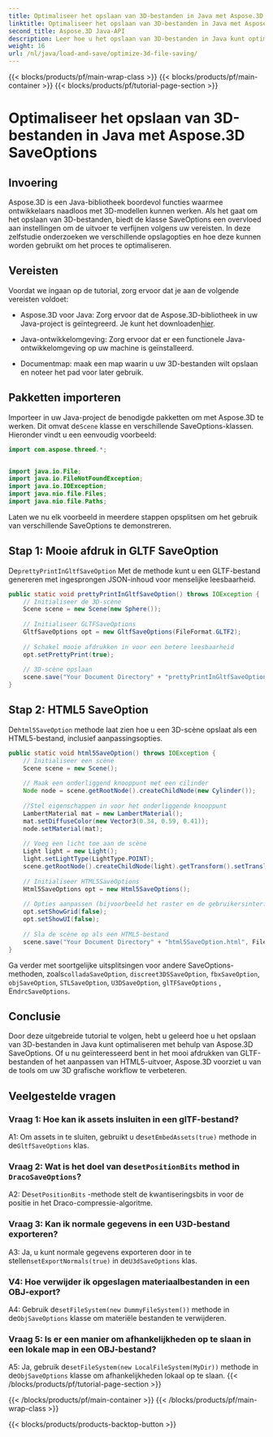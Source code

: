 ```yaml
---
title: Optimaliseer het opslaan van 3D-bestanden in Java met Aspose.3D SaveOptions
linktitle: Optimaliseer het opslaan van 3D-bestanden in Java met Aspose.3D SaveOptions
second_title: Aspose.3D Java-API
description: Leer hoe u het opslaan van 3D-bestanden in Java kunt optimaliseren met Aspose.3D SaveOptions. Verbeter de prestaties en pas de uitvoer moeiteloos aan.
weight: 16
url: /nl/java/load-and-save/optimize-3d-file-saving/
---
```


{{< blocks/products/pf/main-wrap-class >}}
{{< blocks/products/pf/main-container >}}
{{< blocks/products/pf/tutorial-page-section >}}

# Optimaliseer het opslaan van 3D-bestanden in Java met Aspose.3D SaveOptions

## Invoering

Aspose.3D is een Java-bibliotheek boordevol functies waarmee ontwikkelaars naadloos met 3D-modellen kunnen werken. Als het gaat om het opslaan van 3D-bestanden, biedt de klasse SaveOptions een overvloed aan instellingen om de uitvoer te verfijnen volgens uw vereisten. In deze zelfstudie onderzoeken we verschillende opslagopties en hoe deze kunnen worden gebruikt om het proces te optimaliseren.

## Vereisten

Voordat we ingaan op de tutorial, zorg ervoor dat je aan de volgende vereisten voldoet:

-  Aspose.3D voor Java: Zorg ervoor dat de Aspose.3D-bibliotheek in uw Java-project is geïntegreerd. Je kunt het downloaden[hier](https://releases.aspose.com/3d/java/).

- Java-ontwikkelomgeving: Zorg ervoor dat er een functionele Java-ontwikkelomgeving op uw machine is geïnstalleerd.

- Documentmap: maak een map waarin u uw 3D-bestanden wilt opslaan en noteer het pad voor later gebruik.

## Pakketten importeren

 Importeer in uw Java-project de benodigde pakketten om met Aspose.3D te werken. Dit omvat de`Scene` klasse en verschillende SaveOptions-klassen. Hieronder vindt u een eenvoudig voorbeeld:

```java
import com.aspose.threed.*;


import java.io.File;
import java.io.FileNotFoundException;
import java.io.IOException;
import java.nio.file.Files;
import java.nio.file.Paths;
```

Laten we nu elk voorbeeld in meerdere stappen opsplitsen om het gebruik van verschillende SaveOptions te demonstreren.

## Stap 1: Mooie afdruk in GLTF SaveOption

 De`prettyPrintInGltfSaveOption` Met de methode kunt u een GLTF-bestand genereren met ingesprongen JSON-inhoud voor menselijke leesbaarheid.

```java
public static void prettyPrintInGltfSaveOption() throws IOException {
    // Initialiseer de 3D-scène
    Scene scene = new Scene(new Sphere());
    
    // Initialiseer GLTFSaveOptions
    GltfSaveOptions opt = new GltfSaveOptions(FileFormat.GLTF2);
    
    // Schakel mooie afdrukken in voor een betere leesbaarheid
    opt.setPrettyPrint(true);
    
    // 3D-scène opslaan
    scene.save("Your Document Directory" + "prettyPrintInGltfSaveOption.gltf", opt);
}
```

## Stap 2: HTML5 SaveOption

 De`html5SaveOption` methode laat zien hoe u een 3D-scène opslaat als een HTML5-bestand, inclusief aanpassingsopties.

```java
public static void html5SaveOption() throws IOException {
    // Initialiseer een scène
    Scene scene = new Scene();
    
    // Maak een onderliggend knooppunt met een cilinder
    Node node = scene.getRootNode().createChildNode(new Cylinder());
    
    //Stel eigenschappen in voor het onderliggende knooppunt
    LambertMaterial mat = new LambertMaterial();
    mat.setDiffuseColor(new Vector3(0.34, 0.59, 0.41));
    node.setMaterial(mat);
    
    // Voeg een licht toe aan de scène
    Light light = new Light();
    light.setLightType(LightType.POINT);
    scene.getRootNode().createChildNode(light).getTransform().setTranslation(10, 0, 10);
    
    // Initialiseer HTML5SaveOptions
    Html5SaveOptions opt = new Html5SaveOptions();
    
    // Opties aanpassen (bijvoorbeeld het raster en de gebruikersinterface uitschakelen)
    opt.setShowGrid(false);
    opt.setShowUI(false);
    
    // Sla de scène op als een HTML5-bestand
    scene.save("Your Document Directory" + "html5SaveOption.html", FileFormat.HTML5);
}
```

 Ga verder met soortgelijke uitsplitsingen voor andere SaveOptions-methoden, zoals`colladaSaveOption`, `discreet3DSSaveOption`, `fbxSaveOption`, `objSaveOption`, `STLSaveOption`, `U3DSaveOption`, `glTFSaveOptions` , En`drcSaveOptions`.

## Conclusie

Door deze uitgebreide tutorial te volgen, hebt u geleerd hoe u het opslaan van 3D-bestanden in Java kunt optimaliseren met behulp van Aspose.3D SaveOptions. Of u nu geïnteresseerd bent in het mooi afdrukken van GLTF-bestanden of het aanpassen van HTML5-uitvoer, Aspose.3D voorziet u van de tools om uw 3D grafische workflow te verbeteren.

## Veelgestelde vragen

### Vraag 1: Hoe kan ik assets insluiten in een glTF-bestand?

 A1: Om assets in te sluiten, gebruikt u de`setEmbedAssets(true)` methode in de`GltfSaveOptions` klas.

###  Vraag 2: Wat is het doel van de`setPositionBits` method in `DracoSaveOptions`?

 A2: De`setPositionBits` -methode stelt de kwantiseringsbits in voor de positie in het Draco-compressie-algoritme.

### Vraag 3: Kan ik normale gegevens in een U3D-bestand exporteren?

 A3: Ja, u kunt normale gegevens exporteren door in te stellen`setExportNormals(true)` in de`U3dSaveOptions` klas.

### V4: Hoe verwijder ik opgeslagen materiaalbestanden in een OBJ-export?

A4: Gebruik de`setFileSystem(new DummyFileSystem())` methode in de`ObjSaveOptions` klasse om materiële bestanden te verwijderen.

### Vraag 5: Is er een manier om afhankelijkheden op te slaan in een lokale map in een OBJ-bestand?

 A5: Ja, gebruik de`setFileSystem(new LocalFileSystem(MyDir))` methode in de`ObjSaveOptions` klasse om afhankelijkheden lokaal op te slaan.
{{< /blocks/products/pf/tutorial-page-section >}}

{{< /blocks/products/pf/main-container >}}
{{< /blocks/products/pf/main-wrap-class >}}

{{< blocks/products/products-backtop-button >}}
